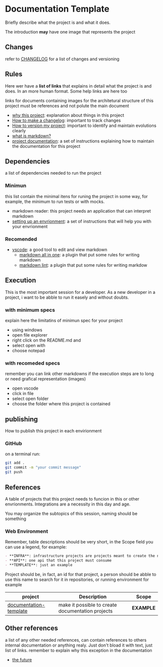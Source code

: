# Documentation Template

Briefly describe what the project is and what it does.

The introduction **may** have one image that represents the project

## Changes

refer to [CHANGELOG](./CHANGELOG.md) for a list of changes and versioning

## Rules

Here wer have a **list of links** that explains in detail what the project is and does. In an more human format. Some help links are here too

links for documents containing images for the architetural structure of this project
must be references and not polute the main document

- [why this project](./help/business-rules/why-this-project.md): explanation about things in this project
- [How to make a changelog](https://keepachangelog.com/en/1.0.0/): important to track changes
- [How to version my project](https://semver.org/): important to identify and maintain evolutions clearly  
- [what is markdown?](https://www.markdownguide.org/getting-started/)
- [project documentation](https://github.com/lourencomcviana/documentation-template): a set of instructions explaining how to maintain the documentation for this project

## Dependencies

a list of dependencies needed to run the project

### Minimun

this list contain the minimal itens for runing the project in some way, for example, the minimum to run tests or with mocks.

- markdown reader: this project needs an application that can interpret markdown
- [setting up an envrionment](./help/markdown-envrionment.md): a set of instructions that will help you with your envrionment

### Recomended

- [vscode](https://code.visualstudio.com/): a good tool to edit and view markdown
  - [markdown all in one](https://marketplace.visualstudio.com/items?itemName=yzhang.markdown-all-in-one): a plugin that put some rules for writing markdown
  - [markdown lint](https://marketplace.visualstudio.com/items?itemName=DavidAnson.vscode-markdownlint): a plugin that put some rules for writing markdow

## Execution

This is the most important session for a developer. As a new developer in a project, i want to be abble to run it easely and without doubts.

### with minimum specs

explain here the limitatins of minimun spec for your project

- using windows
- open file explorer
- right click on the README.md and
- select open with
- choose notepad

### with recomeded specs

remember you can link other markdowns if the execution steps are to long or need grafical representation (images)

- open vscode
- click in file
- select open folder
- choose the folder where this project is contained

## publishing

How to publish this project in each envirionment

### GitHub

on a terminal run:

``` bash
git add .
git commit -m "your commit message"
git push
```

## References

A table of projects that this project needs to funcion in this or other envrionments.
Integrations are a necessity in this day and age.

You may organize the subtopics of this session, naming should be something 

### Web Environment

Remember, table descriptions should be very short, in the Scope field you can use a legend, for example:

``` markdown
- **INFRA**: infrastructure projects are projects meant to create the needed infrastructure for this project to run
- **API**: one api that this project must consume
- **TEMPLATE**: just an example
```

Project should be, in fact, an id for that project, a person should be abble to use this name to search for it in repositories, or running environment for example

|           project            | Description | Scope |
| ---------------------------- | ----------- | ----- |
| [documentation-template](https://github.com/lourencomcviana/documentation-template/edit/main/README.md) | make it possible to create documentation projects | **EXAMPLE** |

## Other references

a list of any other needed references, can contain references to others internal documentation or anything realy. Just don't bload it with text, just list of links. remember to explain why this exception in the documentation

- [the future](./help/the-future.md)
